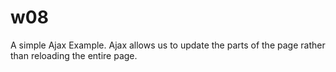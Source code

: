 # w08
A simple Ajax Example.
Ajax allows us to update the parts of the page rather than reloading the entire page.
